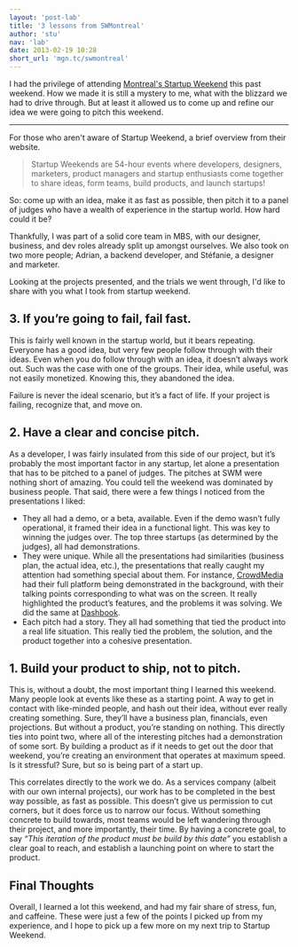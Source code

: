 ```yaml
---
layout: 'post-lab'
title: '3 lessons from SWMontreal'
author: 'stu'
nav: 'lab'
date: 2013-02-19 10:28
short_url: 'mgn.tc/swmontreal'
---
```

I had the privilege of attending [Montreal's Startup Weekend](http://montreal.startupweekend.org/) this past weekend. How we made it is still a mystery to me, what with the blizzard we had to drive through. But at least it allowed us to come up and refine our idea we were going to pitch this weekend.

---

For those who aren't aware of Startup Weekend, a brief overview from their website.
> Startup Weekends are 54-hour events where developers, designers, marketers, product managers and startup enthusiasts come together to share ideas, form teams, build products, and launch startups!

So: come up with an idea, make it as fast as possible, then pitch it to a panel of judges who have a wealth of experience in the startup world. How hard could it be?

Thankfully, I was part of a solid core team in MBS, with our designer, business, and dev roles already split up amongst ourselves. We also took on two more people; Adrian, a backend developer, and Stéfanie, a designer and marketer.

Looking at the projects presented, and the trials we went through, I'd like to share with you what I took from startup weekend.

## 3. If you’re going to fail, fail fast.

This is fairly well known in the startup world, but it bears repeating. Everyone has a good idea, but very few people follow through with their ideas. Even when you do follow through with an idea, it doesn’t always work out. Such was the case with one of the groups. Their idea, while useful, was not easily monetized. Knowing this, they abandoned the idea.

Failure is never the ideal scenario, but it’s a fact of life. If your project is failing, recognize that, and move on.

## 2. Have a clear and concise pitch.

As a developer, I was fairly insulated from this side of our project, but it’s probably the most important factor in any startup, let alone a presentation that has to be pitched to a panel of judges. The pitches at SWM were nothing short of amazing. You could tell the weekend was dominated by business people. That said, there were a few things I noticed from the presentations I liked:

* They all had a demo, or a beta, available. Even if the demo wasn’t fully operational, it framed their idea in a functional light. This was key to winning the judges over. The top three startups (as determined by the judges), all had demonstrations.
* They were unique. While all the presentations had similarities (business plan, the actual idea, etc.), the presentations that really caught my attention had something special about them. For instance, [CrowdMedia](http://crowdmedia.co) had their full platform being demonstrated in the background, with their talking points corresponding to what was on the screen. It really highlighted the product’s features, and the problems it was solving. We did the same at [Dashbook](http://dashbook.co).
* Each pitch had a story. They all had something that tied the product into a real life situation. This really tied the problem, the solution, and the product together into a cohesive presentation.

## 1. Build your product to ship, not to pitch.

This is, without a doubt, the most important thing I learned this weekend. Many people look at events like these as a starting point. A way to get in contact with like-minded people, and hash out their idea, without ever really creating something. Sure, they’ll have a business plan, financials, even projections. But without a product, you’re standing on nothing. This directly ties into point two, where all of the interesting pitches had a demonstration of some sort. By building a product as if it needs to get out the door that weekend, you’re creating an environment that operates at maximum speed. Is it stressful? Sure, but so is being part of a start up.

This correlates directly to the work we do. As a services company (albeit with our own internal projects), our work has to be completed in the best way possible, as fast as possible. This doesn’t give us permission to cut corners, but it does force us to narrow our focus. Without something concrete to build towards, most teams would be left wandering through their project, and more importantly, their time. By having a concrete goal, to say *“This iteration of the product must be build by this date”* you establish a clear goal to reach, and establish a launching point on where to start the product.

## Final Thoughts

Overall, I learned a lot this weekend, and had my fair share of stress, fun, and caffeine. These were just a few of the points I picked up from my experience, and I hope to pick up a few more on my next trip to Startup Weekend.